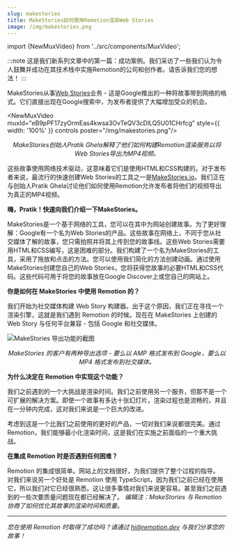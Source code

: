 ```yaml
---
slug: makestories
title: MakeStories如何使用Remotion渲染Web Stories
image: /img/makestories.png
---
```


import {NewMuxVideo} from '../src/components/MuxVideo';

:::note
这是我们新系列文章中的第一篇：成功案例。我们采访了一些我们认为令人鼓舞并成功在其技术栈中实施Remotion的公司和创作者。请告诉我们您的想法！
:::

MakeStories从事[Web Stories](https://stories.google/)业务 - 这是Google推出的一种将故事带到网络的格式。它们直接出现在Google搜索中，为发布者提供了大幅增加受众的机会。

<NewMuxVideo muxId="eB9pPF17zyOrmEas4kwsa3OvTeQV3cDlLQ5U01CHrfcg" style={{
  width: '100%'
}} controls poster="/img/makestories.png"/>

<p align="center"><em style={{fontSize: "0.9em"}}>MakeStories创始人Pratik Ghela解释了他们如何构建Remotion渲染服务以将Web Stories导出为MP4视频。</em></p>

这些故事使用网络技术驱动，这意味着它们是使用HTML和CSS构建的。对于发布者来说，最流行的快速创建Web Stories的工具之一是[MakeStories.io](https://makestories.io/)。我们正在与创始人Pratik Ghela讨论他们如何使用Remotion允许发布者将他们的视频导出为真正的MP4视频。

**嗨，Pratik！快速向我们介绍一下MakeStories。**

MakeStories是一个基于网络的工具，您可以在其中为网站创建故事。为了更好理解：Google有一个名为Web Stories的产品。这些故事在网络上，不同于您从社交媒体了解的故事，您只需拍照并将其上传到您的故事线。这些Web Stories需要用HTML和CSS编写，这是困难的部分。我们构建了一个名为MakeStories的工具，采用了拖放和点击的方法。您可以使用我们简化的方法创建动画。通过使用MakeStories创建您自己的Web Stories，您将获得您故事的必要HTML和CSS代码。这些代码可用于将您的故事放在Google Discover上或您自己的网站上。

**你是如何在 MakeStories 中使用 Remotion 的？**

我们开始为社交媒体构建 Web Story 构建器。出于这个原因，我们正在寻找一个渲染引擎，这就是我们遇到 Remotion 的时候。现在在 MakeStories 上创建的 Web Story 与任何平台兼容 - 包括 Google 和社交媒体。

![MakeStories 导出功能的截图](/img/makestories-export.png)

<p align="center"><em>MakeStories 的客户有两种导出选项 - 要么以 AMP 格式发布到 Google，要么以 MP4 格式发布到社交媒体。</em></p>

**为什么决定在 Remotion 中实现这个功能？**

我们之前遇到的一个大挑战是渲染时间。我们之前使用另一个服务，但那不是一个可扩展的解决方案。即使一个故事有多达十张幻灯片，渲染过程也是流畅的，并且在一分钟内完成，这对我们来说是一个巨大的改进。

考虑到这是一个比我们之前使用的更好的产品，一切对我们来说都很完美。通过 Remotion，我们能够最小化渲染时间，这是我们在实施之前面临的一个重大挑战。

**在集成 Remotion 时是否遇到任何困难？**

Remotion 的集成很简单。网站上的文档很好，为我们提供了整个过程的指导。
对我们来说另一个好处是 Remotion 使用 TypeScript，因为我们之前已经在使用它，所以我们对它已经很熟悉。这让很多事情对我们来说更容易。甚至我们之前遇到的一些次要质量问题现在都已经解决了。
_编辑注：MakeStories 与 Remotion 协商了如何优化其故事的渲染时间和质量。_

---

_您在使用 Remotion 时取得了成功吗？请通过 hi@remotion.dev 与我们分享您的故事！_
